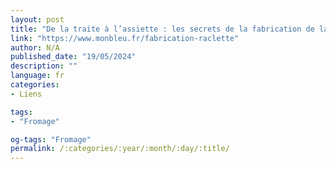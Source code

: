 ```yaml
---
layout: post
title: "De la traite à l’assiette : les secrets de la fabrication de la raclette"
link: "https://www.monbleu.fr/fabrication-raclette"
author: N/A
published_date: "19/05/2024"
description: ""
language: fr
categories:
- Liens

tags:
- "Fromage"

og-tags: "Fromage"
permalink: /:categories/:year/:month/:day/:title/
---
```

